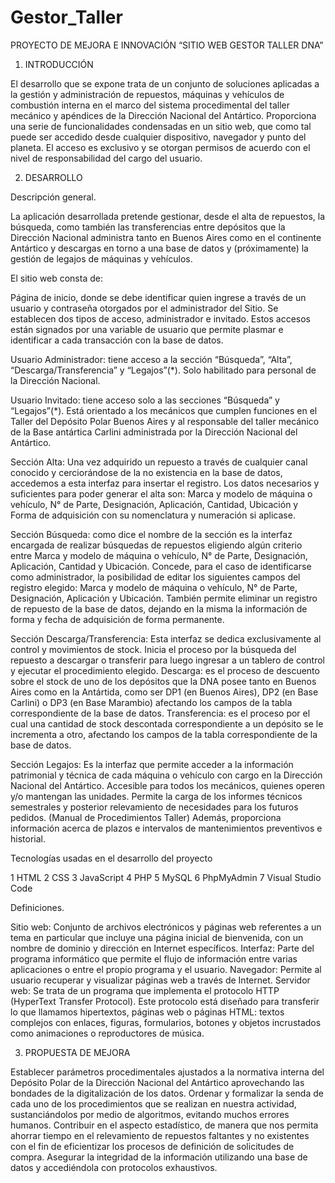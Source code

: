 # Gestor_Taller
PROYECTO DE MEJORA E INNOVACIÓN
“SITIO WEB GESTOR TALLER DNA”

1. INTRODUCCIÓN 

El desarrollo que se expone trata de un conjunto de soluciones aplicadas a la gestión y administración de repuestos, máquinas  y vehículos de combustión interna en el marco del sistema procedimental del taller mecánico y apéndices de la Dirección Nacional del Antártico.
Proporciona una serie de funcionalidades condensadas en un sitio web, que como tal puede ser accedido desde cualquier dispositivo, navegador y punto del planeta.
El acceso es exclusivo y se otorgan permisos de acuerdo con el nivel de responsabilidad del cargo del usuario. 

2. DESARROLLO

Descripción general.

La aplicación desarrollada pretende gestionar, desde el alta de repuestos, la búsqueda, como también las transferencias entre depósitos que la Dirección Nacional administra tanto en Buenos Aires como en el continente Antártico y descargas en torno a una base de datos y (próximamente) la gestión de legajos de máquinas y vehículos.

El sitio web consta de:

Página de inicio, donde se debe identificar quien ingrese a través de un usuario y contraseña otorgados por el administrador del Sitio.
Se establecen dos tipos de acceso, administrador e invitado. Estos accesos están signados por una variable de usuario que permite plasmar e identificar a cada transacción con la base de datos.

Usuario Administrador: tiene acceso a la sección “Búsqueda”, “Alta”, “Descarga/Transferencia” y “Legajos”(*). Solo habilitado para personal de la Dirección Nacional.

Usuario Invitado: tiene acceso solo a las secciones “Búsqueda” y “Legajos”(*). Está orientado a los mecánicos que cumplen funciones en el Taller del Depósito Polar Buenos Aires y al responsable del taller mecánico de la Base antártica Carlini administrada por la Dirección Nacional del Antártico. 

Sección Alta: Una vez adquirido un repuesto a través de cualquier canal conocido y cerciorándose de la no existencia en la base de datos, accedemos a esta interfaz para insertar el registro.
Los datos necesarios y suficientes para poder generar el alta son: Marca y modelo de máquina o vehículo, N° de Parte, Designación, Aplicación, Cantidad, Ubicación y Forma de adquisición con su nomenclatura y numeración si aplicase.

Sección Búsqueda: como dice el nombre de la sección es la interfaz encargada de realizar búsquedas de repuestos eligiendo algún criterio entre Marca y modelo de máquina o vehículo, N° de Parte, Designación, Aplicación, Cantidad y Ubicación. 
Concede, para el caso de identificarse como administrador, la posibilidad de editar los siguientes campos del registro elegido: Marca y modelo de máquina o vehículo, N° de Parte, Designación, Aplicación y Ubicación.
También permite eliminar un registro de repuesto de la base de datos, dejando en la misma la información de forma y fecha de adquisición de forma permanente.

Sección Descarga/Transferencia: Esta interfaz se dedica exclusivamente al control y movimientos de stock.
Inicia el proceso por la búsqueda del repuesto a descargar o transferir para luego ingresar a un tablero de control y ejecutar el procedimiento elegido.
Descarga: es el proceso de descuento sobre el stock de uno de los depósitos que la DNA posee tanto en Buenos Aires como en la Antártida, como ser DP1 (en Buenos Aires), DP2 (en Base Carlini) o DP3 (en Base Marambio) afectando los campos de la tabla correspondiente de la base de datos.
Transferencia: es el proceso por el cual una cantidad de stock descontada correspondiente a un depósito se le incrementa a otro, afectando los campos de la tabla correspondiente de la base de datos.

Sección Legajos: Es la interfaz que permite acceder a la información patrimonial y técnica de cada máquina o vehículo con cargo en la Dirección Nacional del Antártico.
Accesible para todos los mecánicos, quienes operen y/o mantengan las unidades.
Permite la carga de los informes técnicos semestrales y posterior relevamiento de necesidades para los futuros pedidos. (Manual de Procedimientos Taller)
Además, proporciona información acerca de plazos e intervalos de mantenimientos preventivos e historial.

Tecnologías usadas en el desarrollo del proyecto

1 HTML
2 CSS
3 JavaScript
4 PHP
5 MySQL
6 PhpMyAdmin
7 Visual Studio Code

Definiciones.

Sitio web: Conjunto de archivos electrónicos y páginas web referentes a un tema en particular que incluye una página inicial de bienvenida, con un nombre de dominio y dirección en Internet específicos. 
Interfaz: Parte del programa informático que permite el flujo de información entre varias aplicaciones o entre el propio programa y el usuario. 
Navegador: Permite al usuario recuperar y visualizar páginas web a través de Internet. Servidor web: Se trata de un programa que implementa el protocolo HTTP (HyperText Transfer Protocol). Este protocolo está diseñado para transferir lo que llamamos hipertextos, páginas web o páginas HTML: textos complejos con enlaces, figuras, formularios, botones y objetos incrustados como animaciones o reproductores de música. 


3. PROPUESTA DE MEJORA

Establecer parámetros procedimentales ajustados a la normativa interna del Depósito Polar de la Dirección Nacional del Antártico aprovechando las bondades de la digitalización de los datos.
Ordenar y formalizar la senda de cada uno de los procedimientos que se realizan en nuestra actividad, sustanciándolos por medio de algoritmos, evitando muchos errores humanos.
Contribuir en el aspecto estadístico, de manera que nos permita ahorrar tiempo en el relevamiento de repuestos faltantes y no existentes con el fin de eficientizar los procesos de definición de solicitudes de compra.
Asegurar la integridad de la información utilizando una base de datos y accediéndola con protocolos exhaustivos. 

